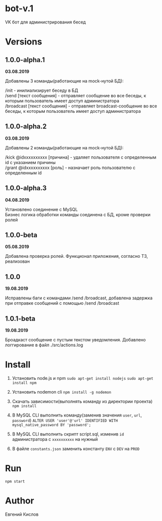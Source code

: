 # bot-v.1

VK бот для администрирования бесед

# Versions

## 1.0.0-alpha.1
**03.08.2019**

Добавлены 3 команды(работающие на mock-нутой БД):

/init - инилиализирует беседу в БД <br/>
/send [текст сообщения] - отправляет сообщение во все беседы, к которым пользователь имеет доступ администратора <br/>
/broadcast [текст сообщения] - отправляет broadcast-сообщение во все беседы, к которым пользователь имеет доступ администратора <br/>

## 1.0.0-alpha.2
**03.08.2019**

Добавлены 2 команды(работающие на mock-нутой БД):

/kick @idxxxxxxxxxx [причина] - удаляет пользователя с определенным id с указанием причины  <br/>
/grant @idxxxxxxxxxx [роль] - назначает роль пользователю с определенным id <br/>

## 1.0.0-alpha.3
**04.08.2019**

Установлено соединение с MySQL <br/>
Бизнес логика обработки команды соединена с БД, кроме проверки ролей

## 1.0.0-beta
**05.08.2019**

Добавлена проверка ролей. Функционал приложения, согласно ТЗ, реализован <br/>

## 1.0.0
**19.08.2019**

Исправлены баги с командами /send /broadcast, добавлена задержка при отправке сообщений с помощью /send /broadcast <br/>

## 1.0.1-beta
**19.08.2019**

Броадкаст сообщение с пустым текстом уведомления. Добавлено логгирование в файл ./src/actions.log <br/>

# Install

1. Установить node.js и npm
``` sudo apt-get install nodejs ```
``` sudo apt-get install npm ```

2. Установить nodemon cli
``` npm install -g nodemon ```

3. Скачать зависимости(выполнять команду из директории проекта)
``` npm install ```

4. В MySQL CLI выполнить команду(заменив значения ``` user ```, ``` url ```, ``` password ```)
``` ALTER USER 'user'@'url' IDENTIFIED WITH mysql_native_password BY 'password'; ```

5. В MySQL CLI выполнить скрипт script.sql, изменив ```id``` администратора с ```xxxxxxxxxx``` на нужный

6. В файле ```constants.json``` заменить константу ```ENV``` c ```DEV``` на ```PROD```

# Run
``` npm start ```

# Author

Евгений Кислов
